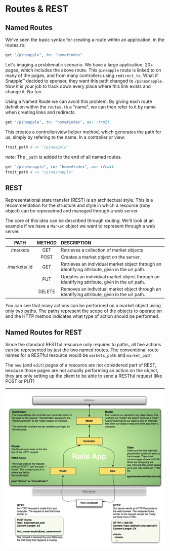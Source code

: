 # Routes & REST

Named Routes
-------------
We've seen the basic syntax for creating a route within an application, in the routes.rb:

```ruby
get "/pineapple", to: "home#index"
```

Let's imaging a problematic scenario. We have a large application, 20+ pages, which includes the above route.
This `pineapple` route is linked to on many of the pages, and from many controllers using `redirect_to`.
What if Snapple™ decided to sponsor, they want this path changed to `/pinesnapple`.
Now it is your job to track down every place where this link exists and change it. No fun.

Using a Named Route we can avoid this problem. By giving each route definition within the `routes.rb` a "name",
we can then refer to it by name when creating links and redirects.

```ruby
get "/pineapple", to: "home#index", as: :fruit
```

This creates a controller/view helper method, which generates the path for us, simply by refering to the name. In a controller or view:

```ruby
fruit_path # => "/pineapple"
```

*note*: The `_path` is added to the end of all named routes.

```ruby
get "/pinesnapple", to: "home#index", as: :fruit
fruit_path # => "/pinesnapple"
```

REST
-----

Representational state transfer (REST) is an architectual style. This is a recommendation for the structure and style in which
a resource (ruby object) can be represetned and managed through a web server.

The core of this idea can be described through routing. We'll look at an example if we have a `Market` object we want to represent through a web server.

|PATH        | METHOD| DESCRIPTION|
|:----------:|:-----:|:-----------|
| /markets       | GET    | Retrieves a collection of market objects|
|                | POST   | Creates a market object on the server. |
| /markets/:id   | GET    | Retrieves an  individual market object through an identifying attribute, givin in the url path.|
|                | PUT    | Updates an individual market object through an identifying attribute, givin in the url path.|
|                | DELETE | Removes an individual market object through an identifying attribute, givin in the url path.|

You can see that many actions can be performed on a market object using only two paths.
The paths represent the scope of the objects to operate on and the HTTP method indicates what type of action should be performed.

Named Routes for REST
------------

Since the standard RESTful resource only requires to paths, all five actions can be represented by just the two named routes.
The conventional route names for a RESTful resource would be `markets_path` and `market_path`

The `new` (and `edit`) pages of a resource are not considered part of REST, because those pages are not
actually performing an action on the object, they are only setting up the client to be able to send a RESTful request (like POST or PUT)


--------------

![Rails Request Cycle](../topic_resources/rails-request-cycle.jpg)
